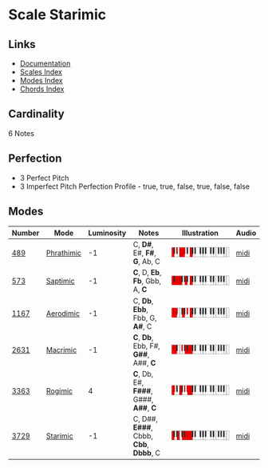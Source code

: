 # Scale Starimic

## Links

- [Documentation](README.md)
- [Scales Index](Scales.md)
- [Modes Index](Modes.md)
- [Chords Index](Chords.md)

## Cardinality

6 Notes

## Perfection

- 3 Perfect Pitch
- 3 Imperfect Pitch
Perfection Profile - true, true, false, true, false, false

## Modes

| Number | Mode | Luminosity | Notes | Illustration | Audio |
|--------|------|------------|-------|--------------|-------|
| [489](https://ianring.com/musictheory/scales/489) | [Phrathimic](ModePhrathimic.md) | -1 | C, **D#**, E#, **F#**, **G**, Ab, C | ![CNaturalPhrathimic](ModeCNaturalPhrathimic.png) | [midi](https://github.com/edipermadi/music/blob/main/docs/ModeCNaturalPhrathimic.mid?raw=true) | 
| [573](https://ianring.com/musictheory/scales/573) | [Saptimic](ModeSaptimic.md) | -1 | **C**, D, **Eb**, **Fb**, Gbb, A, **C** | ![CNaturalSaptimic](ModeCNaturalSaptimic.png) | [midi](https://github.com/edipermadi/music/blob/main/docs/ModeCNaturalSaptimic.mid?raw=true) | 
| [1167](https://ianring.com/musictheory/scales/1167) | [Aerodimic](ModeAerodimic.md) | -1 | C, **Db**, **Ebb**, Fbb, G, **A#**, C | ![CNaturalAerodimic](ModeCNaturalAerodimic.png) | [midi](https://github.com/edipermadi/music/blob/main/docs/ModeCNaturalAerodimic.mid?raw=true) | 
| [2631](https://ianring.com/musictheory/scales/2631) | [Macrimic](ModeMacrimic.md) | -1 | **C**, **Db**, Ebb, F#, **G##**, A##, **C** | ![CNaturalMacrimic](ModeCNaturalMacrimic.png) | [midi](https://github.com/edipermadi/music/blob/main/docs/ModeCNaturalMacrimic.mid?raw=true) | 
| [3363](https://ianring.com/musictheory/scales/3363) | [Rogimic](ModeRogimic.md) | 4 | **C**, Db, E#, **F###**, G###, **A##**, **C** | ![CNaturalRogimic](ModeCNaturalRogimic.png) | [midi](https://github.com/edipermadi/music/blob/main/docs/ModeCNaturalRogimic.mid?raw=true) | 
| [3729](https://ianring.com/musictheory/scales/3729) | [Starimic](ModeStarimic.md) | -1 | C, D##, **E###**, Cbbb, **Cbb**, **Dbbb**, C | ![CNaturalStarimic](ModeCNaturalStarimic.png) | [midi](https://github.com/edipermadi/music/blob/main/docs/ModeCNaturalStarimic.mid?raw=true) | 
